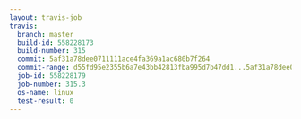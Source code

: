 ```yaml
---
layout: travis-job
travis:
  branch: master
  build-id: 558228173
  build-number: 315
  commit: 5af31a78dee0711111ace4fa369a1ac680b7f264
  commit-range: d55fd95e2355b6a7e43bb42813fba995d7b47dd1...5af31a78dee0711111ace4fa369a1ac680b7f264
  job-id: 558228179
  job-number: 315.3
  os-name: linux
  test-result: 0
---
```

